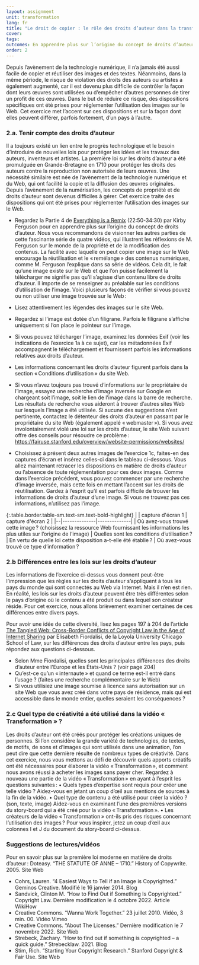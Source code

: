 ```yaml
---
layout: assignment
unit: transformation
lang: fr
title: "Le droit de copier : le rôle des droits d’auteur dans la transformation "  
cover:
tags:
outcomes: En apprendre plus sur l’origine du concept de droits d’auteur et sur le partage de contenus sur le Web 
order: 2
---
```


Depuis l’avènement de la technologie numérique, il n’a jamais été aussi facile de copier et réutiliser des images et des textes. Néanmoins, dans la même période, le risque de violation des droits des auteurs ou artistes a également augmenté, car il est devenu plus difficile de contrôler la façon dont leurs œuvres sont utilisées ou d’empêcher d’autres personnes de tirer un profit de ces œuvres. Dans le but de réduire ce risque, des dispositions spécifiques ont été prises pour réglementer l’utilisation des images sur le Web. Cet exercice met l’accent sur ces dispositions et sur la façon dont elles peuvent différer, parfois fortement, d’un pays à l’autre.
<!-- more -->

<!-- briefing-student -->

### 2.a. Tenir compte des droits d’auteur  
<!-- section-contents -->
Il a toujours existé un lien entre le progrès technologique et le besoin d’introduire de nouvelles lois pour protéger les idées et les travaux des auteurs, inventeurs et artistes. La première loi sur les droits d’auteur a été promulguée en Grande-Bretagne en 1710 pour protéger les droits des auteurs contre la reproduction non autorisée de leurs œuvres. Une nécessité similaire est née de l’avènement de la technologie numérique et du Web, qui ont facilité la copie et la diffusion des œuvres originales. Depuis l’avènement de la numérisation, les concepts de propriété et de droits d’auteur sont devenus difficiles à gérer. Cet exercice traite des dispositions qui ont été prises pour réglementer l’utilisation des images sur le Web.

- Regardez la Partie 4 de [Everything is a Remix](https://youtu.be/nJPERZDfyWc?t=1370) (22:50-34:30) par Kirby Ferguson pour en apprendre plus sur l’origine du concept de droits d’auteur. Nous vous recommandons de visionner les autres parties de cette fascinante série de quatre vidéos, qui illustrent les réflexions de M. Ferguson sur le monde de la propriété et de la modification des contenus.
La facilité avec laquelle on peut copier une image sur le Web encourage la réutilisation et le «&#x202F;remélange&#x202F;» des contenus numériques, comme M. Ferguson l’explique dans sa série de vidéos. Cela dit, le fait qu’une image existe sur le Web et que l’on puisse facilement la télécharger ne signifie pas qu’il s’agisse d’un contenu libre de droits d’auteur. Il importe de se renseigner au préalable sur les conditions d’utilisation de l’image.
Voici plusieurs façons de vérifier si vous pouvez ou non utiliser une image trouvée sur le Web&#x202F;:
- Lisez attentivement les légendes des images sur le site Web.
- Regardez si l’image est dotée d’un filigrane. Parfois le filigrane s’affiche uniquement si l’on place le pointeur sur l’image.
- Si vous pouvez télécharger l’image, examinez les données Exif (voir les indications de l’exercice 1a à ce sujet), car les métadonnées Exif accompagnent le téléchargement et fournissent parfois les informations relatives aux droits d’auteur.
- Les informations concernant les droits d’auteur figurent parfois dans la section «&#x202F;Conditions d’utilisation&#x202F;» du site Web.
- Si vous n’avez toujours pas trouvé d’informations sur le propriétaire de l’image, essayez une recherche d’image inversée sur Google en chargeant soit l’image, soit le lien de l’image dans la barre de recherche. Les résultats de recherche vous aideront à trouver d’autres sites Web sur lesquels l’image a été utilisée.
Si aucune des suggestions n’est pertinente, contactez le détenteur des droits d’auteur en passant par le propriétaire du site Web (également appelé «&#x202F;webmaster&#x202F;»).
Si vous avez involontairement violé une loi sur les droits d’auteur, le site Web suivant offre des conseils pour résoudre ce problème&#x202F;: https://fairuse.stanford.edu/overview/website-permissions/websites/

- Choisissez à présent deux autres images de l’exercice 1c, faites-en des captures d’écran et insérez celles-ci dans le tableau ci-dessous. Vous allez maintenant retracer les dispositions en matière de droits d’auteur ou l’absence de toute réglementation pour ces deux images. Comme dans l’exercice précédent, vous pouvez commencer par une recherche d’image inversée, mais cette fois en mettant l’accent sur les droits de réutilisation. Gardez à l’esprit qu’il est parfois difficile de trouver les informations de droits d’auteur d’une image. Si vous ne trouvez pas ces informations, n’utilisez pas l’image.

{:.table.border.table-sm.text-sm.text-bold-highlight}
|  | capture d'écran 1 | capture d'écran 2 |
|--|--------------|--------------|
| Où avez-vous trouvé cette image&#x202F;? (choisissez la ressource Web fournissant les informations les plus utiles sur l’origine de l’image) 
| Quelles sont les conditions d’utilisation&#x202F;? 
| En vertu de quelle loi cette disposition a-t-elle été établie&#x202F;? 
| Où avez-vous trouvé ce type d’information&#x202F;?

<!-- section --> 

### 2.b Différences entre les lois sur les droits d’auteur

Les informations de l’exercice ci-dessus vous donnent peut-être l’impression que les règles sur les droits d’auteur s’appliquent à tous les pays du monde qui sont connectés au Web via Internet. Mais il n’en est rien. En réalité, les lois sur les droits d’auteur peuvent être très différentes selon le pays d’origine où le contenu a été produit ou dans lequel son créateur réside. Pour cet exercice, nous allons brièvement examiner certaines de ces différences entre divers pays.

Pour avoir une idée de cette diversité, lisez les pages 197 à 204 de l’article [The Tangled Web: Cross-Border Conflicts of Copyright Law in the Age of Internet Sharing](https://lawecommons.luc.edu/cgi/viewcontent.cgi?article=1178&context=lucilr) par Elisabeth Fiordalisi, de la Loyola University Chicago School of Law, sur les différences des droits d’auteur entre les pays, puis répondez aux questions ci-dessous.
- Selon Mme Fiordalisi, quelles sont les principales différences des droits d’auteur entre l’Europe et les États-Unis ? (voir page 204)
- Qu’est-ce qu’un «&#x202F;internaute&#x202F;» et quand ce terme est-il entré dans l’usage ? (faites une recherche complémentaire sur le Web)
- Si vous utilisiez une image soumise à licence sans autorisation sur un site Web que vous avez créé dans votre pays de résidence, mais qui est accessible dans le monde entier, quelles seraient les conséquences ?

### 2.c Quel type de créativité a été utilisé dans la vidéo « Transformation » ?

Les droits d’auteur ont été créés pour protéger les créations uniques de personnes. Si l’on considère la grande variété de technologies, de textes, de motifs, de sons et d’images qui sont utilisés dans une animation, l’on peut dire que cette dernière résulte de nombreux types de créativité. Dans cet exercice, nous vous mettons au défi de découvrir quels apports créatifs ont été nécessaires pour élaborer la vidéo «&#x202F;Transformation&#x202F;», et comment nous avons réussi à acheter les images sans payer cher.
Regardez à nouveau une partie de la  vidéo «&#x202F;Transformation&#x202F;» en ayant à l’esprit les questions suivantes&#x202F;:
• Quels types d’expertise sont requis pour créer une telle vidéo ? Aidez-vous en jetant un coup d’œil aux mentions de sources à la fin de la vidéo.
• Quel type de contenu a été utilisé pour créer la vidéo ? (son, texte, image) Aidez-vous en examinant l’une des premières versions du story-board qui a été créé pour la vidéo «&#x202F;Transformation&#x202F;».
• Les créateurs de la vidéo «&#x202F;Transformation&#x202F;» ont-ils pris des risques concernant l’utilisation des images&#x202F;? Pour vous inspirer, jetez un coup d’œil aux colonnes I et J du document du story-board ci-dessus.

### Suggestions de lectures/vidéos
Pour en savoir plus sur la première loi moderne en matière de droits d’auteur&#x202F;: Doteasy. “THE STATUTE OF ANNE – 1710.” History of Copywrite. 2005. Site Web
- Cohrs, Lauren. “4 Easiest Ways to Tell if an Image is Copyrighted.” Geminos Creative. Modifié le 16 janvier 2014. Blog
- Sandvick, Clinton M. “How to Find Out if Something Is Copyrighted.” Copyright Law. Dernière modification le 4 octobre 2022. Article WikiHow 
- Creative Commons. “Wanna Work Together.” 23 juillet 2010. Vidéo, 3 min. 00. Vidéo Vimeo
- Creative Commons. “About The Licenses.” Dernière modification le 7 novembre 2022. Site Web
- Strebeck, Zachary. “How to find out if something is copyrighted – a quick guide.” Strebecklaw. 2021. Blog
- Stim, Rich. “Starting Your Copyright Research.” Stanford Copyright & Fair Use. Site Web

<!-- briefing-teacher -->

